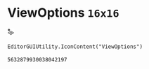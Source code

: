 # ViewOptions `16x16`
<img src="/img/ViewOptions.png" width=16 height=16>

``` CSharp
EditorGUIUtility.IconContent("ViewOptions")
```
```
5632879930038042197
```
